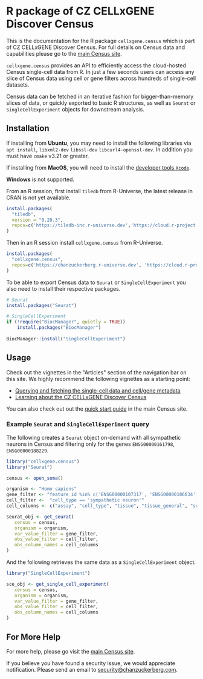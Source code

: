 
# R package of CZ CELLxGENE Discover Census

<!-- badges: start -->
<!-- badges: end -->

This is the documentation for the R package `cellxgene.census` which is part of CZ CELLxGENE Discover Census. For full details on Census data and capabilities please go to the [main Census site](https://chanzuckerberg.github.io/cellxgene-census/).  

`cellxgene.census` provides an API to efficiently access the cloud-hosted Census single-cell data from R. In just a few seconds users can access any slice of Census data using cell or gene filters across hundreds of single-cell datasets. 

Census data can be fetched in an iterative fashion for bigger-than-memory slices of data, or quickly exported to basic R structures, as well as `Seurat` or `SingleCellExperiment` objects for downstream analysis.

## Installation

If installing from **Ubuntu**, you may need to install the following libraries via `apt install`,  `libxml2-dev` `libssl-dev` `libcurl4-openssl-dev`. In addition you must have `cmake` v3.21 or greater.

If installing from **MacOS**, you will need to install the [developer tools `Xcode`](https://apps.apple.com/us/app/xcode/id497799835?mt=12).

**Windows** is not supported.

From an R session, first install `tiledb` from R-Universe, the latest release in CRAN is not yet available.

```r
install.packages(
  "tiledb",
  version = "0.20.3", 
  repos=c('https://tiledb-inc.r-universe.dev','https://cloud.r-project.org') 
)
```

Then in an R session install `cellxgene.census` from R-Universe.

```r
install.packages(
  "cellxgene.census",
  repos=c('https://chanzuckerberg.r-universe.dev', 'https://cloud.r-project.org') 
)
```

To be able to export Census data to `Seurat` or `SingleCellExperiment` you also need to install their respective packages.

```r
# Seurat
install.packages("Seurat")

# SingleCellExperiment
if (!require("BiocManager", quietly = TRUE))
    install.packages("BiocManager")
    
BiocManager::install("SingleCellExperiment")
```


## Usage

Check out the vignettes in the "Articles" section of the navigation bar on this site. We highly recommend the following vignettes as a starting point:

* [Querying and fetching the single-cell data and cell/gene metadata](./articles/census_query_extract.html)
* [Learning about the CZ CELLxGENE Discover Census](./articles/comp_bio_census_info.html)

You can also check out out the [quick start guide](https://chanzuckerberg.github.io/cellxgene-census/cellxgene_census_docsite_quick_start.html) in the main Census site.


### Example `Seurat` and `SingleCellExperiment` query

The following creates a `Seurat` object on-demand with all sympathetic neurons in Census and filtering only for the genes `ENSG00000161798`, `ENSG00000188229`.

```r
library("cellxgene.census")
library("Seurat")

census <- open_soma()

organism <- "Homo sapiens"
gene_filter <- "feature_id %in% c('ENSG00000107317', 'ENSG00000106034')"
cell_filter <-  "cell_type == 'sympathetic neuron'"
cell_columns <- c("assay", "cell_type", "tissue", "tissue_general", "suspension_type", "disease")

seurat_obj <- get_seurat(
   census = census,
   organism = organism,
   var_value_filter = gene_filter,
   obs_value_filter = cell_filter,
   obs_column_names = cell_columns
)
```

And the following retrieves the same data as a `SingleCellExperiment` object.

```r
library("SingleCellExperiment")

sce_obj <- get_single_cell_experiment(
   census = census,
   organism = organism,
   var_value_filter = gene_filter,
   obs_value_filter = cell_filter,
   obs_column_names = cell_columns
)
```

## For More Help

For more help, please go visit the [main Census site](https://chanzuckerberg.github.io/cellxgene-census/). 

If you believe you have found a security issue, we would appreciate notification. Please send an email to <security@chanzuckerberg.com>.
